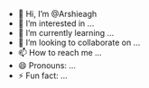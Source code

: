 - 👋 Hi, I’m @Arshieagh
- 👀 I’m interested in ...
- 🌱 I’m currently learning ...
- 💞️ I’m looking to collaborate on ...
- 📫 How to reach me ...
- 😄 Pronouns: ...
- ⚡ Fun fact: ...

<!---
Arshieagh/Arshieagh is a ✨ special ✨ repository because its `README.md` (this file) appears on your GitHub profile.
You can click the Preview link to take a look at your changes.
--->
